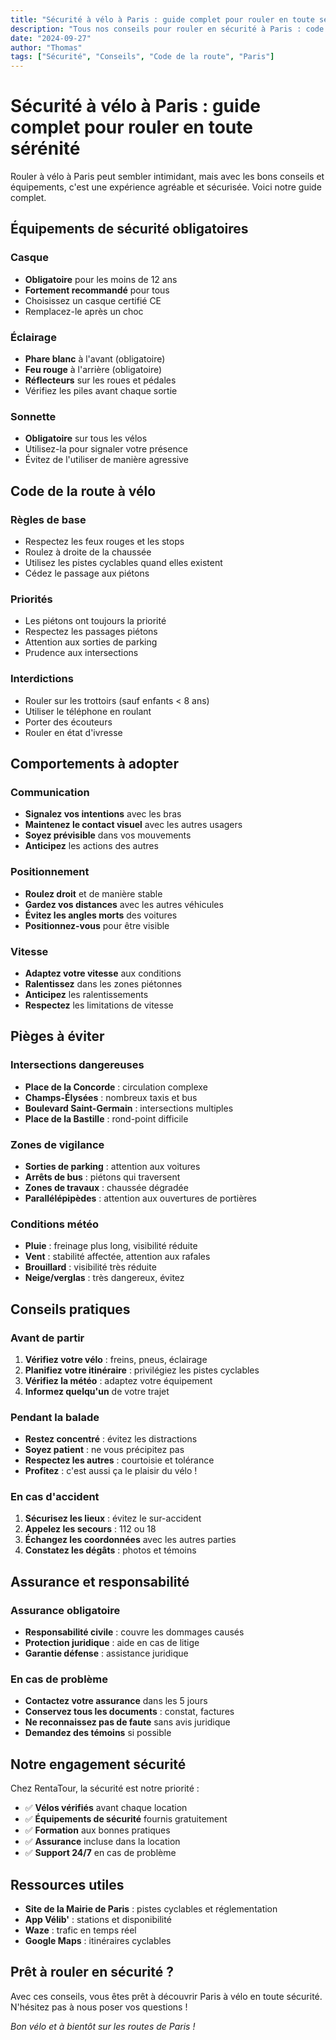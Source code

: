 ```yaml
---
title: "Sécurité à vélo à Paris : guide complet pour rouler en toute sérénité"
description: "Tous nos conseils pour rouler en sécurité à Paris : code de la route, équipements, comportements à adopter et pièges à éviter."
date: "2024-09-27"
author: "Thomas"
tags: ["Sécurité", "Conseils", "Code de la route", "Paris"]
---
```


# Sécurité à vélo à Paris : guide complet pour rouler en toute sérénité

Rouler à vélo à Paris peut sembler intimidant, mais avec les bons conseils et équipements, c'est une expérience agréable et sécurisée. Voici notre guide complet.

## Équipements de sécurité obligatoires

### Casque

- **Obligatoire** pour les moins de 12 ans
- **Fortement recommandé** pour tous
- Choisissez un casque certifié CE
- Remplacez-le après un choc

### Éclairage

- **Phare blanc** à l'avant (obligatoire)
- **Feu rouge** à l'arrière (obligatoire)
- **Réflecteurs** sur les roues et pédales
- Vérifiez les piles avant chaque sortie

### Sonnette

- **Obligatoire** sur tous les vélos
- Utilisez-la pour signaler votre présence
- Évitez de l'utiliser de manière agressive

## Code de la route à vélo

### Règles de base

- Respectez les feux rouges et les stops
- Roulez à droite de la chaussée
- Utilisez les pistes cyclables quand elles existent
- Cédez le passage aux piétons

### Priorités

- Les piétons ont toujours la priorité
- Respectez les passages piétons
- Attention aux sorties de parking
- Prudence aux intersections

### Interdictions

- Rouler sur les trottoirs (sauf enfants < 8 ans)
- Utiliser le téléphone en roulant
- Porter des écouteurs
- Rouler en état d'ivresse

## Comportements à adopter

### Communication

- **Signalez vos intentions** avec les bras
- **Maintenez le contact visuel** avec les autres usagers
- **Soyez prévisible** dans vos mouvements
- **Anticipez** les actions des autres

### Positionnement

- **Roulez droit** et de manière stable
- **Gardez vos distances** avec les autres véhicules
- **Évitez les angles morts** des voitures
- **Positionnez-vous** pour être visible

### Vitesse

- **Adaptez votre vitesse** aux conditions
- **Ralentissez** dans les zones piétonnes
- **Anticipez** les ralentissements
- **Respectez** les limitations de vitesse

## Pièges à éviter

### Intersections dangereuses

- **Place de la Concorde** : circulation complexe
- **Champs-Élysées** : nombreux taxis et bus
- **Boulevard Saint-Germain** : intersections multiples
- **Place de la Bastille** : rond-point difficile

### Zones de vigilance

- **Sorties de parking** : attention aux voitures
- **Arrêts de bus** : piétons qui traversent
- **Zones de travaux** : chaussée dégradée
- **Parallélépipèdes** : attention aux ouvertures de portières

### Conditions météo

- **Pluie** : freinage plus long, visibilité réduite
- **Vent** : stabilité affectée, attention aux rafales
- **Brouillard** : visibilité très réduite
- **Neige/verglas** : très dangereux, évitez

## Conseils pratiques

### Avant de partir

1. **Vérifiez votre vélo** : freins, pneus, éclairage
2. **Planifiez votre itinéraire** : privilégiez les pistes cyclables
3. **Vérifiez la météo** : adaptez votre équipement
4. **Informez quelqu'un** de votre trajet

### Pendant la balade

- **Restez concentré** : évitez les distractions
- **Soyez patient** : ne vous précipitez pas
- **Respectez les autres** : courtoisie et tolérance
- **Profitez** : c'est aussi ça le plaisir du vélo !

### En cas d'accident

1. **Sécurisez les lieux** : évitez le sur-accident
2. **Appelez les secours** : 112 ou 18
3. **Échangez les coordonnées** avec les autres parties
4. **Constatez les dégâts** : photos et témoins

## Assurance et responsabilité

### Assurance obligatoire

- **Responsabilité civile** : couvre les dommages causés
- **Protection juridique** : aide en cas de litige
- **Garantie défense** : assistance juridique

### En cas de problème

- **Contactez votre assurance** dans les 5 jours
- **Conservez tous les documents** : constat, factures
- **Ne reconnaissez pas de faute** sans avis juridique
- **Demandez des témoins** si possible

## Notre engagement sécurité

Chez RentaTour, la sécurité est notre priorité :

- ✅ **Vélos vérifiés** avant chaque location
- ✅ **Équipements de sécurité** fournis gratuitement
- ✅ **Formation** aux bonnes pratiques
- ✅ **Assurance** incluse dans la location
- ✅ **Support 24/7** en cas de problème

## Ressources utiles

- **Site de la Mairie de Paris** : pistes cyclables et réglementation
- **App Vélib'** : stations et disponibilité
- **Waze** : trafic en temps réel
- **Google Maps** : itinéraires cyclables

## Prêt à rouler en sécurité ?

Avec ces conseils, vous êtes prêt à découvrir Paris à vélo en toute sécurité. N'hésitez pas à nous poser vos questions !

_Bon vélo et à bientôt sur les routes de Paris !_

